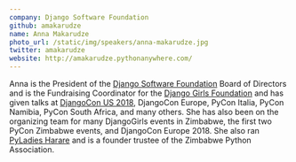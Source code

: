 ```yaml
---
company: Django Software Foundation
github: amakarudze
name: Anna Makarudze
photo_url: /static/img/speakers/anna-makarudze.jpg
twitter: amakarudze
website: http://amakarudze.pythonanywhere.com/
---
```


Anna is the President of the [Django Software Foundation](https://www.djangoproject.com/foundation/) Board of Directors and is the Fundraising Coordinator for the [Django Girls Foundation](https://djangogirls.org/) and has given talks at [DjangoCon US 2018](https://2018.djangocon.us/talk/keynote-with-anna-makarudze/), DjangoCon Europe, PyCon Italia, PyCon Namibia, PyCon South Africa, and many others. She has also been on the organizing team for many DjangoGirls events in Zimbabwe, the first two PyCon Zimbabwe events, and DjangoCon Europe 2018. She also ran [PyLadies Harare](https://twitter.com/PyladiesHRE) and is a founder trustee of the Zimbabwe Python Association.
